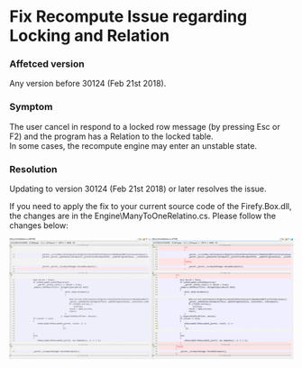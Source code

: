 ﻿
# Fix Recompute Issue regarding Locking and Relation

### Affetced version ###
Any version before 30124 (Feb 21st 2018).

### Symptom ###
The user cancel in respond to a locked row message (by pressing Esc or F2) and the program has a Relation to the locked table.  
In some cases, the recompute engine may enter an unstable state.


### Resolution ###
Updating to version 30124 (Feb 21st 2018) or later resolves the issue. 

If you need to apply the fix to your current source code of the Firefy.Box.dll, the changes are in the Engine\ManyToOneRelatino.cs. Please follow the changes below:

![2018 02 21 16H19 14](2018-02-21_16h19_14.png)